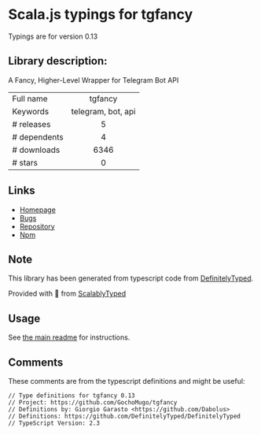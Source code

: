 
# Scala.js typings for tgfancy

Typings are for version 0.13

## Library description:
A Fancy, Higher-Level Wrapper for Telegram Bot API

|                    |                 |
| ------------------ | :-------------: |
| Full name          | tgfancy |
| Keywords           | telegram, bot, api |
| # releases         | 5 |
| # dependents       | 4 |
| # downloads        | 6346 |
| # stars            | 0 |

## Links
- [Homepage](https://github.com/GochoMugo/tgfancy#readme)
- [Bugs](https://github.com/GochoMugo/tgfancy/issues)
- [Repository](https://github.com/GochoMugo/tgfancy)
- [Npm](https://www.npmjs.com/package/tgfancy)
    


## Note
This library has been generated from typescript code from [DefinitelyTyped](https://definitelytyped.org).

Provided with :purple_heart: from [ScalablyTyped](https://github.com/oyvindberg/ScalablyTyped)

## Usage
See [the main readme](../../readme.md) for instructions.

## Comments

These comments are from the typescript definitions and might be useful:
```
// Type definitions for tgfancy 0.13
// Project: https://github.com/GochoMugo/tgfancy
// Definitions by: Giorgio Garasto <https://github.com/Dabolus>
// Definitions: https://github.com/DefinitelyTyped/DefinitelyTyped
// TypeScript Version: 2.3

```


